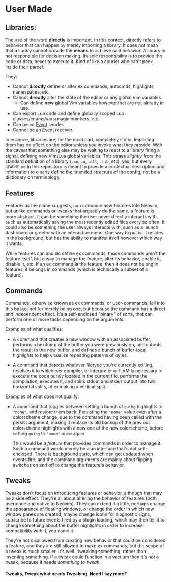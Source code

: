 # User Made


## Libraries:
  The use of the word **directly** is important.  In this context, directly
  refers to behavior that can happen by merely importing a library. It does
  not mean that a library cannot provide the **means** to achieve said behavior. 
  A library is not responsible for decision making. Its sole responsibility is to 
  provide the code or data, never to execute it. Kind of like a courier who can't 
  peek inside their parcel.

They:
  - Cannot **directly** define or alter ex commands, autocmds, highlights, namespaces, etc.
  - Cannot **directly** alter the state of the editor or any global Vim variables.
    - Can define __new__ global Vim variables however that are not already in use.
  - Can export Lua code and define globally scoped Lua classes/enums/vars/magic numbers, etc.
  - Can be an [Event](../01-prelude/02-event-system.lua) sender.
  - Cannot be an [Event](../01-prelude/02-event-system.lua) receiver.

  In essence, libraries are, for the most part, completely static. Importing them has no effect 
  on the editor unless you invoke what they provide. With the caveat that something else may be
  waiting to react to a library firing a signal, defining new Vim/Lua global variables.
  This strays _slightly_ from the standard definition of a library (`.so`, `.a`, `.dll`, `.lib`, etc),
  yes, but every `README.md` in this repository is meant to provide a contextual description and information 
  to clearly define the intended structure of the config, not be a dictionary on terminology.

## Features
  Features as the name suggests, can introduce new features into Neovim, but unlike commands or tweaks that
  arguably do the same, a feature is more abstract. It can be something the user never directly interacts with,
  such as automatically saving the most recently edited files every so often. It could also be something the
  user always interacts with, such as a launch dashboard or greeter with an interactive menu. One way to put is:
  it resides in the background, but has the ability to manifest itself however which way it wants.

  While features can and do define ex commands, those commands aren't the feature itself, but a way to manage
  the feature, alter its behavior, enable it, disable it, etc. If an ex command **is** the feature, then it
  does not belong in features, it belongs in commands (which is technically a subset of a feature).

## Commands
  Commands, otherwise known as ex commands, or user-commands, fall into this basket not for merely being one,
  but because the command has a direct and independent effect. It's a self-enclosed "binary" of sorts, that
  can perform one or more tasks depending on the arguments.

Examples of what qualifies:
  - A command that creates a new window with an associated buffer, performs a hexdump of the buffer you were
    previously on, and outputs the result to the new buffer, and defines a bunch of buffer-local highlights
    to help visualize repeating patterns of bytes.

  - A command that detects whatever filetype you're currently editing, resolves it to whichever compiler, or
    interpreter or ILVM is necessary to execute the code purely located in the current file, performs the
    compilation, executes it, and splits stdout and stderr output into two horizontal splits, after making
    a vertical split.

Examples of what does not qualify:
  - A command that toggles between setting a bunch of `guibg` highlights to `"none"`, and restore them back.
    Persisting the `"none"` value even after a colorscheme change, due to the command having been called with
    the persist argument, making it replace its old backup of the previous colorscheme highlights with a new
    one of the new colorscheme, before setting `guibg` to `"none"` once again.

    This would be a _feature_ that provides commands in order to manage it. Such a command would merely be a
    an interface that's not self-enclosed. There is background state, which can get updated when events fire,
    and the command arguments are mainly about flipping switches on and off to change the feature's behavior.


## Tweaks 

Tweaks don't focus on introducing features or behavior, although that may be a side effect. They're all about
altering the behavior of features (both usermade and native to Neovim). They can extend it a little, perhaps
change the appearance of floating windows, or change the order in which new window panes are created, maybe
change icons for diagnostic signs, subscribe to future events fired by a plugin loading, which may then tell
it to change something about the buffer highlights in order to increase compatibility with it, you name it.

They're not disallowed from creating new behavior that could be considered a feature, and they are still
allowed to make ex commands, but the scope of a tweak is much smaller. It's well.. tweaking something,
rather than inventing something. If a tweak could function in a vacuum then it's not a tweak, because
it needs _something to tweak_.

#### Tweaks, Tweak what needs Tweaking. Need I say more?



